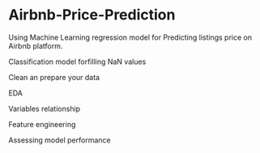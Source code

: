 # Airbnb-Price-Prediction

Using Machine Learning regression model for Predicting listings price on Airbnb platform.

Classification model forfilling NaN values

Clean an prepare your data

EDA

Variables relationship

Feature engineering

Assessing model performance
